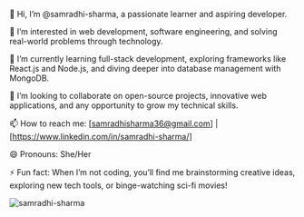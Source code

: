 👋 Hi, I’m @samradhi-sharma, a passionate learner and aspiring developer.


👀 I’m interested in web development, software engineering, and solving real-world problems through technology.

🌱 I’m currently learning full-stack development, exploring frameworks like React.js and Node.js, and diving deeper into database management with MongoDB.

💞️ I’m looking to collaborate on open-source projects, innovative web applications, and any opportunity to grow my technical skills.

📫 How to reach me: [samradhisharma36@gmail.com] | [https://www.linkedin.com/in/samradhi-sharma/] 

😄 Pronouns: She/Her

⚡ Fun fact: When I’m not coding, you’ll find me brainstorming creative ideas, exploring new tech tools, or binge-watching sci-fi movies!

![samradhi-sharma](https://github.com/user-attachments/assets/907e69aa-3c9c-4164-941d-146594d25df7)


